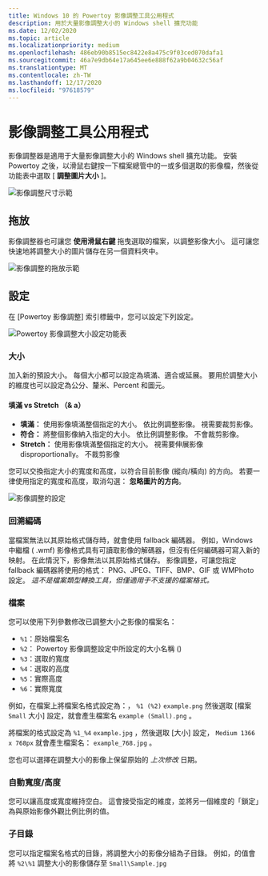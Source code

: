 ```yaml
---
title: Windows 10 的 Powertoy 影像調整工具公用程式
description: 用於大量影像調整大小的 Windows shell 擴充功能
ms.date: 12/02/2020
ms.topic: article
ms.localizationpriority: medium
ms.openlocfilehash: 486eb90b8515ec8422e8a475c9f03ced070dafa1
ms.sourcegitcommit: 46a7e9db64e17a645ee6e888f62a9b04632c56af
ms.translationtype: MT
ms.contentlocale: zh-TW
ms.lasthandoff: 12/17/2020
ms.locfileid: "97618579"
---
```

# <a name="image-resizer-utility"></a>影像調整工具公用程式

影像調整器是適用于大量影像調整大小的 Windows shell 擴充功能。 安裝 Powertoy 之後，以滑鼠右鍵按一下檔案總管中的一或多個選取的影像檔，然後從功能表中選取 [ **調整圖片大小** ]。

![影像調整尺寸示範](../images/powertoys-resize-images.gif)

## <a name="drag-and-drop"></a>拖放

影像調整器也可讓您 **使用滑鼠右鍵** 拖曳選取的檔案，以調整影像大小。 這可讓您快速地將調整大小的圖片儲存在另一個資料夾中。

![影像調整的拖放示範](../images/powertoys-resize-drag-drop.gif)

## <a name="settings"></a>設定

在 [Powertoy 影像調整] 索引標籤中，您可以設定下列設定。

![Powertoy 影像調整大小設定功能表](../images/powertoys-imageresize-settings.png)

### <a name="sizes"></a>大小

加入新的預設大小。 每個大小都可以設定為填滿、適合或延展。 要用於調整大小的維度也可以設定為公分、釐米、Percent 和圖元。

#### <a name="fill-vs-fit-vs-stretch"></a>填滿 vs Stretch （& a）

- **填滿：** 使用影像填滿整個指定的大小。 依比例調整影像。 視需要裁剪影像。
- **符合：** 將整個影像納入指定的大小。 依比例調整影像。 不會裁剪影像。
- **Stretch：** 使用影像填滿整個指定的大小。 視需要伸展影像 disproportionally。 不裁剪影像

您可以交換指定大小的寬度和高度，以符合目前影像 (縱向/橫向) 的方向。 若要一律使用指定的寬度和高度，取消勾選： **忽略圖片的方向**。

![影像調整的設定](../images/powertoys-resize-settings.gif)

### <a name="fallback-encoding"></a>回溯編碼

當檔案無法以其原始格式儲存時，就會使用 fallback 編碼器。 例如，Windows 中繼檔 ( .wmf) 影像格式具有可讀取影像的解碼器，但沒有任何編碼器可寫入新的映射。 在此情況下，影像無法以其原始格式儲存。 影像調整，可讓您指定 fallback 編碼器將使用的格式： PNG、JPEG、TIFF、BMP、GIF 或 WMPhoto 設定。 *這不是檔案類型轉換工具，但僅適用于不支援的檔案格式。*

### <a name="file"></a>檔案

您可以使用下列參數修改已調整大小之影像的檔案名：

- `%1`：原始檔案名
- `%2`： Powertoy 影像調整設定中所設定的大小名稱 () 
- `%3`：選取的寬度
- `%4`：選取的高度
- `%5`：實際高度
- `%6`：實際寬度

例如，在檔案上將檔案名格式設定為：， `%1 (%2)` `example.png` 然後選取 [檔案 `Small` 大小] 設定，就會產生檔案名 `example (Small).png` 。

將檔案的格式設定為 `%1_%4` `example.jpg` ，然後選取 [大小] 設定， `Medium 1366 x 768px` 就會產生檔案名： `example_768.jpg` 。

您也可以選擇在調整大小的影像上保留原始的 *上次修改* 日期。

### <a name="auto-widthheight"></a>自動寬度/高度

您可以讓高度或寬度維持空白。 這會接受指定的維度，並將另一個維度的「鎖定」為與原始影像外觀比例比例的值。

### <a name="sub-directories"></a>子目錄

您可以指定檔案名格式的目錄，將調整大小的影像分組為子目錄。 例如，的值會將 `%2\%1` 調整大小的影像儲存至 `Small\Sample.jpg`
